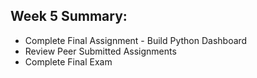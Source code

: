 ## Week 5 Summary:
* Complete Final Assignment - Build Python Dashboard
* Review Peer Submitted Assignments
* Complete Final Exam
